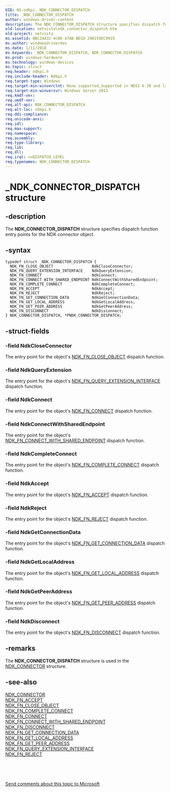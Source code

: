 ```yaml
---
UID: NS:ndkpi._NDK_CONNECTOR_DISPATCH
title: _NDK_CONNECTOR_DISPATCH
author: windows-driver-content
description: The NDK_CONNECTOR_DISPATCH structure specifies dispatch function entry points for the NDK connector object.
old-location: netvista\ndk_connector_dispatch.htm
old-project: netvista
ms.assetid: BBC24A32-4CB6-47AB-BD1D-298159EC9919
ms.author: windowsdriverdev
ms.date: 1/11/2018
ms.keywords: _NDK_CONNECTOR_DISPATCH, NDK_CONNECTOR_DISPATCH
ms.prod: windows-hardware
ms.technology: windows-devices
ms.topic: struct
req.header: ndkpi.h
req.include-header: Ndkpi.h
req.target-type: Windows
req.target-min-winverclnt: None supported,Supported in NDIS 6.30 and later.
req.target-min-winversvr: Windows Server 2012
req.kmdf-ver: 
req.umdf-ver: 
req.alt-api: NDK_CONNECTOR_DISPATCH
req.alt-loc: ndkpi.h
req.ddi-compliance: 
req.unicode-ansi: 
req.idl: 
req.max-support: 
req.namespace: 
req.assembly: 
req.type-library: 
req.lib: 
req.dll: 
req.irql: <=DISPATCH_LEVEL
req.typenames: NDK_CONNECTOR_DISPATCH
---
```


# _NDK_CONNECTOR_DISPATCH structure



## -description
The <b>NDK_CONNECTOR_DISPATCH</b> structure specifies dispatch function entry points for the NDK connector object.



## -syntax

````
typedef struct _NDK_CONNECTOR_DISPATCH {
  NDK_FN_CLOSE_OBJECT                 NdkCloseConnector;
  NDK_FN_QUERY_EXTENSION_INTERFACE    NdkQueryExtension;
  NDK_FN_CONNECT                      NdkConnect;
  NDK_FN_CONNECT_WITH_SHARED_ENDPOINT NdkConnectWithSharedEndpoint;
  NDK_FN_COMPLETE_CONNECT             NdkCompleteConnect;
  NDK_FN_ACCEPT                       NdkAccept;
  NDK_FN_REJECT                       NdkReject;
  NDK_FN_GET_CONNECTION_DATA          NdkGetConnectionData;
  NDK_FN_GET_LOCAL_ADDRESS            NdkGetLocalAddress;
  NDK_FN_GET_PEER_ADDRESS             NdkGetPeerAddress;
  NDK_FN_DISCONNECT                   NdkDisconnect;
} NDK_CONNECTOR_DISPATCH, *PNDK_CONNECTOR_DISPATCH;
````


## -struct-fields

### -field NdkCloseConnector

The entry point for the object's <a href="..\ndkpi\nc-ndkpi-ndk_fn_close_object.md">NDK_FN_CLOSE_OBJECT</a> dispatch function.


### -field NdkQueryExtension

The entry point for the object's <a href="..\ndkpi\nc-ndkpi-ndk_fn_query_extension_interface.md">NDK_FN_QUERY_EXTENSION_INTERFACE</a> dispatch function.


### -field NdkConnect

The entry point for the object's <a href="..\ndkpi\nc-ndkpi-ndk_fn_connect.md">NDK_FN_CONNECT</a> dispatch function.


### -field NdkConnectWithSharedEndpoint

The entry point for the object's <a href="..\ndkpi\nc-ndkpi-ndk_fn_connect_with_shared_endpoint.md">NDK_FN_CONNECT_WITH_SHARED_ENDPOINT</a> dispatch function.


### -field NdkCompleteConnect

The entry point for the object's <a href="..\ndkpi\nc-ndkpi-ndk_fn_complete_connect.md">NDK_FN_COMPLETE_CONNECT</a> dispatch function.


### -field NdkAccept

The entry point for the object's <a href="..\ndkpi\nc-ndkpi-ndk_fn_accept.md">NDK_FN_ACCEPT</a> dispatch function.


### -field NdkReject

The entry point for the object's <a href="..\ndkpi\nc-ndkpi-ndk_fn_reject.md">NDK_FN_REJECT</a> dispatch function.


### -field NdkGetConnectionData

The entry point for the object's <a href="..\ndkpi\nc-ndkpi-ndk_fn_get_connection_data.md">NDK_FN_GET_CONNECTION_DATA</a> dispatch function.


### -field NdkGetLocalAddress

The entry point for the object's <a href="..\ndkpi\nc-ndkpi-ndk_fn_get_local_address.md">NDK_FN_GET_LOCAL_ADDRESS</a> dispatch function.


### -field NdkGetPeerAddress

The entry point for the object's <a href="..\ndkpi\nc-ndkpi-ndk_fn_get_peer_address.md">NDK_FN_GET_PEER_ADDRESS</a> dispatch function.


### -field NdkDisconnect

The entry point for the object's <a href="..\ndkpi\nc-ndkpi-ndk_fn_disconnect.md">NDK_FN_DISCONNECT</a> dispatch function.


## -remarks
The <b>NDK_CONNECTOR_DISPATCH</b> structure is used in the <a href="..\ndkpi\ns-ndkpi-_ndk_connector.md">NDK_CONNECTOR</a> structure.


## -see-also
<dl>
<dt>
<a href="..\ndkpi\ns-ndkpi-_ndk_connector.md">NDK_CONNECTOR</a>
</dt>
<dt>
<a href="..\ndkpi\nc-ndkpi-ndk_fn_accept.md">NDK_FN_ACCEPT</a>
</dt>
<dt>
<a href="..\ndkpi\nc-ndkpi-ndk_fn_close_object.md">NDK_FN_CLOSE_OBJECT</a>
</dt>
<dt>
<a href="..\ndkpi\nc-ndkpi-ndk_fn_complete_connect.md">NDK_FN_COMPLETE_CONNECT</a>
</dt>
<dt>
<a href="..\ndkpi\nc-ndkpi-ndk_fn_connect.md">NDK_FN_CONNECT</a>
</dt>
<dt>
<a href="..\ndkpi\nc-ndkpi-ndk_fn_connect_with_shared_endpoint.md">NDK_FN_CONNECT_WITH_SHARED_ENDPOINT</a>
</dt>
<dt>
<a href="..\ndkpi\nc-ndkpi-ndk_fn_disconnect.md">NDK_FN_DISCONNECT</a>
</dt>
<dt>
<a href="..\ndkpi\nc-ndkpi-ndk_fn_get_connection_data.md">NDK_FN_GET_CONNECTION_DATA</a>
</dt>
<dt>
<a href="..\ndkpi\nc-ndkpi-ndk_fn_get_local_address.md">NDK_FN_GET_LOCAL_ADDRESS</a>
</dt>
<dt>
<a href="..\ndkpi\nc-ndkpi-ndk_fn_get_peer_address.md">NDK_FN_GET_PEER_ADDRESS</a>
</dt>
<dt>
<a href="..\ndkpi\nc-ndkpi-ndk_fn_query_extension_interface.md">NDK_FN_QUERY_EXTENSION_INTERFACE</a>
</dt>
<dt>
<a href="..\ndkpi\nc-ndkpi-ndk_fn_reject.md">NDK_FN_REJECT</a>
</dt>
</dl>
 

 

<a href="mailto:wsddocfb@microsoft.com?subject=Documentation%20feedback [netvista\netvista]:%20NDK_CONNECTOR_DISPATCH structure%20 RELEASE:%20(1/11/2018)&amp;body=%0A%0APRIVACY STATEMENT%0A%0AWe use your feedback to improve the documentation. We don't use your email address for any other purpose, and we'll remove your email address from our system after the issue that you're reporting is fixed. While we're working to fix this issue, we might send you an email message to ask for more info. Later, we might also send you an email message to let you know that we've addressed your feedback.%0A%0AFor more info about Microsoft's privacy policy, see http://privacy.microsoft.com/en-us/default.aspx." title="Send comments about this topic to Microsoft">Send comments about this topic to Microsoft</a>

